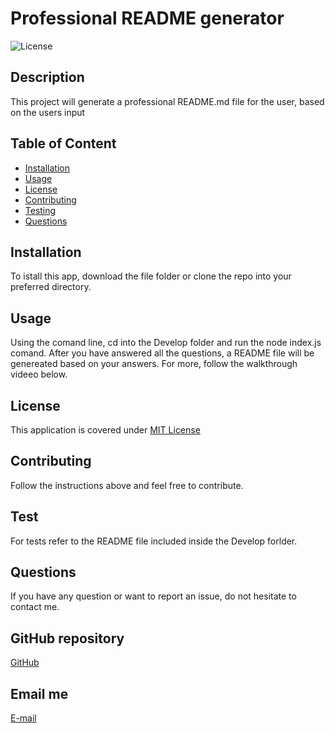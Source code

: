 

  # Professional README generator

  ![License](https://img.shields.io/badge/License-MIT%20License-blue.svg)

  ## Description
  This project will generate a professional README.md file for the user, based on the users input

  ## Table of Content

  * [Installation](#installation)
  * [Usage](#usage)
  * [License](#license)
  * [Contributing](#contributing)
  * [Testing](#testing)
  * [Questions](#questions)

  ## Installation
  To istall this app, download the file folder or clone the repo into your preferred directory. 

  ## Usage
  Using the comand line, cd into the Develop folder and run the node index.js comand. After you have answered all the questions, a README file will be  genereated based on your answers. For more, follow the walkthrough videeo below.

  ## License
  This application is covered under [MIT License](https://choosealicense.com/licenses/mit/)

  ## Contributing
  Follow the instructions above and feel free to contribute.

  ## Test
  For tests refer to the README file included inside the Develop forlder.

  ## Questions
  If you have any question or want to report an issue, do not hesitate to contact me.

  ## GitHub repository
  [GitHub](https://github.com/odobashigenci)

  ## Email me
  [E-mail](mailto:odobashigenci@gmail.com)
